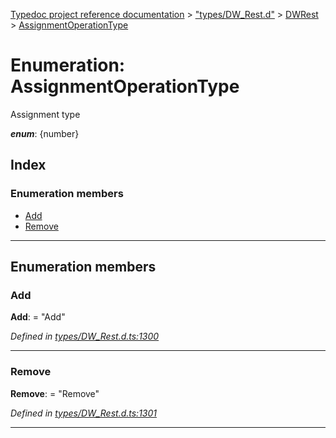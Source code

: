[Typedoc project reference documentation](../README.md) > ["types/DW_Rest.d"](../modules/_types_dw_rest_d_.md) > [DWRest](../modules/_types_dw_rest_d_.dwrest.md) > [AssignmentOperationType](../enums/_types_dw_rest_d_.dwrest.assignmentoperationtype.md)

# Enumeration: AssignmentOperationType

Assignment type

*__enum__*: {number}

## Index

### Enumeration members

* [Add](_types_dw_rest_d_.dwrest.assignmentoperationtype.md#add)
* [Remove](_types_dw_rest_d_.dwrest.assignmentoperationtype.md#remove)

---

## Enumeration members

<a id="add"></a>

###  Add

**Add**:  = "Add"

*Defined in [types/DW_Rest.d.ts:1300](https://github.com/DocuWare/REST-Sample-TS/blob/master/src/types/DW_Rest.d.ts#L1300)*

___
<a id="remove"></a>

###  Remove

**Remove**:  = "Remove"

*Defined in [types/DW_Rest.d.ts:1301](https://github.com/DocuWare/REST-Sample-TS/blob/master/src/types/DW_Rest.d.ts#L1301)*

___


